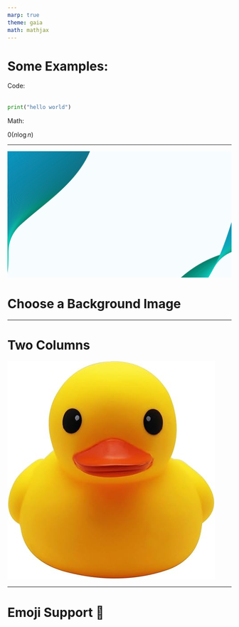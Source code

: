 ```yaml
---
marp: true
theme: gaia
math: mathjax
---
```


# Some Examples:

Code:

```python

print("hello world")

```

Math:

$\mathcal{0}(n\log{n})$

---

![bg hue-rotate:90deg saturate](background/background.jpg)

# Choose a Background Image

---

# Two Columns

![bg left](images/rubberduck.jpg)

---

# Emoji Support :rocket: